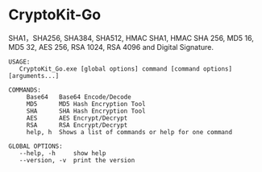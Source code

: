 # CryptoKit-Go

SHA1，SHA256, SHA384, SHA512, HMAC SHA1, HMAC SHA 256, MD5 16, MD5 32, AES 256, RSA 1024, RSA 4096 and Digital Signature.
```
USAGE:
   CryptoKit_Go.exe [global options] command [command options] [arguments...]

COMMANDS:
     Base64   Base64 Encode/Decode
     MD5      MD5 Hash Encryption Tool
     SHA      SHA Hash Encryption Tool
     AES      AES Encrypt/Decrypt
     RSA      RSA Encrypt/Decrypt
     help, h  Shows a list of commands or help for one command

GLOBAL OPTIONS:
   --help, -h     show help
   --version, -v  print the version
```